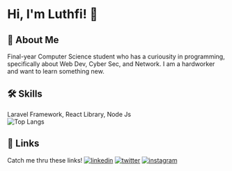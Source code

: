# Hi, I'm Luthfi! 👋

## 🚀 About Me
Final-year Computer Science student who has a curiousity in programming, specifically about Web Dev, Cyber Sec, and Network. I am a hardworker and want to learn something new.

## 🛠 Skills
Laravel Framework, React Library, Node Js
<br/>
![Top Langs](https://github-readme-stats.vercel.app/api/top-langs/?username=luthfiybk&layout=compact)

## 🔗 Links
Catch me thru these links!
[![linkedin](https://img.shields.io/badge/linkedin-0A66C2?style=for-the-badge&logo=linkedin&logoColor=white)](https://www.linkedin.com/in/luthfiybk/)
[![twitter](https://img.shields.io/badge/twitter-1DA1F2?style=for-the-badge&logo=twitter&logoColor=white)](https://twitter.com/upichulo)
[![instagram](https://img.shields.io/badge/Instagram-E4405F?style=for-the-badge&logo=instagram&logoColor=white)](https://instagram.com/luthfiybk)
